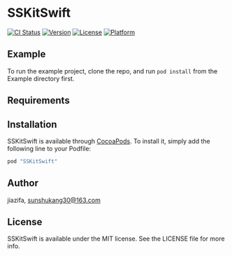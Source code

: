 # SSKitSwift

[![CI Status](http://img.shields.io/travis/jiazifa/SSKitSwift.svg?style=flat)](https://travis-ci.org/jiazifa/SSKitSwift)
[![Version](https://img.shields.io/cocoapods/v/SSKitSwift.svg?style=flat)](http://cocoapods.org/pods/SSKitSwift)
[![License](https://img.shields.io/cocoapods/l/SSKitSwift.svg?style=flat)](http://cocoapods.org/pods/SSKitSwift)
[![Platform](https://img.shields.io/cocoapods/p/SSKitSwift.svg?style=flat)](http://cocoapods.org/pods/SSKitSwift)

## Example

To run the example project, clone the repo, and run `pod install` from the Example directory first.

## Requirements

## Installation

SSKitSwift is available through [CocoaPods](http://cocoapods.org). To install
it, simply add the following line to your Podfile:

```ruby
pod "SSKitSwift"
```

## Author

jiazifa, sunshukang30@163.com

## License

SSKitSwift is available under the MIT license. See the LICENSE file for more info.
